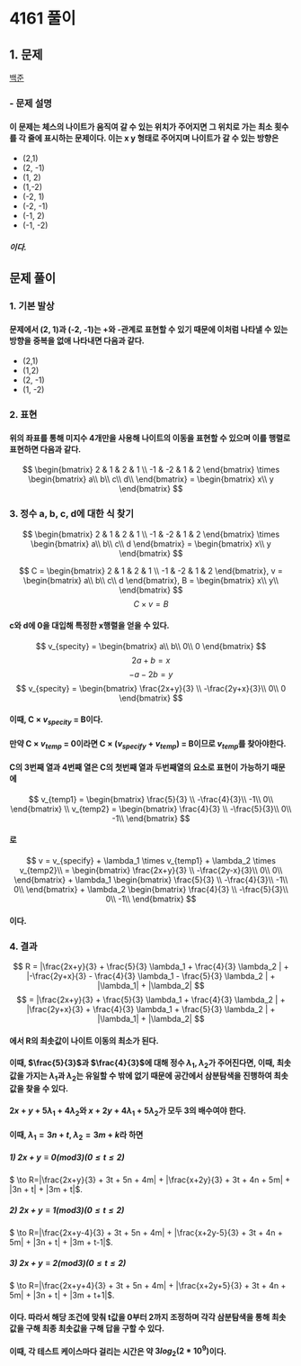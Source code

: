 # 4161 풀이

## 1. 문제 
[백준](https://boj.kr/4616)
### - 문제 설명
#### 이 문제는 체스의 나이트가 움직여 갈 수 있는 위치가 주어지면 그 위치로 가는 최소 횟수를 각 줄에 표시하는 문제이다. 이는 x y 형태로 주어지며 나이트가 갈 수 있는 방향은 
 - (2,1)
 - (2, -1)
 - (1, 2)
 - (1,-2)
 - (-2, 1)
 - (-2, -1)
 - (-1, 2)
 - (-1, -2)
##### 이다. 

## 문제 풀이
### 1. 기본 발상
#### 문제에서 (2, 1)과 (-2, -1)는 +와 -관계로 표현할 수 있기 때문에 이처럼 나타낼 수 있는 방향을 중복을 없애 나타내면 다음과 같다.
 - (2,1)
 - (1,2)
 - (2, -1)
 - (1, -2)

### 2. 표현
#### 위의 좌표를 통해 미지수 4개만을 사용해 나이트의 이동을 표현할 수 있으며 이를 행렬로 표현하면 다음과 같다.
$$
\begin{bmatrix}
2 & 1 &  2 &  1 \\
-1 & -2 & 1 & 2
\end{bmatrix} \times \begin{bmatrix}
a\\
b\\
c\\
d\\
\end{bmatrix} = \begin{bmatrix}
x\\
y
\end{bmatrix}
$$

### 3. 정수 a, b, c, d에 대한 식 찾기
$$
\begin{bmatrix}
2 & 1 &  2 &  1 \\
-1 & -2 & 1 & 2
\end{bmatrix} \times \begin{bmatrix}
a\\
b\\
c\\
d
\end{bmatrix} = \begin{bmatrix}
x\\
y
\end{bmatrix}
$$

$$
C = \begin{bmatrix}
2 & 1 &  2 &  1 \\
-1 & -2 & 1 & 2 
\end{bmatrix}, 
v = \begin{bmatrix}
a\\
b\\
c\\
d
\end{bmatrix}, 
B = \begin{bmatrix}
x\\
y\\
\end{bmatrix}
$$
$$
C \times v = B
$$
#### c와 d에 0을 대입해 특정한 x행렬을 얻을 수 있다.
$$
v_{specity} = \begin{bmatrix}
a\\
b\\
0\\
0
\end{bmatrix}
$$
$$
2a + b = x
$$
$$
-a - 2b = y
$$
$$
v_{specity} = \begin{bmatrix}
\frac{2x+y}{3} \\
-\frac{2y+x}{3}\\
0\\
0
\end{bmatrix}
$$

#### 이때, C $\times$ $v_{specity}$ = B이다. 
#### 만약 C $\times$ $v_{temp}$ = 0이라면 C $\times$ $(v_{specify} + v_{temp})$ = B이므로 $v_{temp}$를 찾아야한다.
#### C의 3번째 열과 4번째 열은 C의 첫번째 열과 두번째열의 요소로 표현이 가능하기 때문에 
$$
v_{temp1} = \begin{bmatrix}
\frac{5}{3} \\
-\frac{4}{3}\\
-1\\
0\\
\end{bmatrix} \\
v_{temp2} = \begin{bmatrix} 
\frac{4}{3} \\
-\frac{5}{3}\\
0\\
-1\\
\end{bmatrix}
$$
#### 로 
$$
v 
= v_{specify} + \lambda_1 \times v_{temp1} + \lambda_2 \times v_{temp2}\\
= \begin{bmatrix}
\frac{2x+y}{3} \\
-\frac{2y-x}{3}\\
0\\
0\\
\end{bmatrix} + \lambda_1 \begin{bmatrix}
\frac{5}{3} \\
-\frac{4}{3}\\
-1\\
0\\
\end{bmatrix} + \lambda_2 \begin{bmatrix}
\frac{4}{3} \\
-\frac{5}{3}\\
0\\
-1\\
\end{bmatrix}
$$
#### 이다. 
### 4. 결과
$$
R = |\frac{2x+y}{3} + \frac{5}{3} \lambda_1 + \frac{4}{3} \lambda_2 | + 
|-\frac{2y+x}{3} - \frac{4}{3} \lambda_1 - \frac{5}{3} \lambda_2 | + 
|\lambda_1| + 
|\lambda_2| 
$$
$$
= |\frac{2x+y}{3} + \frac{5}{3} \lambda_1 + \frac{4}{3} \lambda_2 | + 
|\frac{2y+x}{3} + \frac{4}{3} \lambda_1 + \frac{5}{3} \lambda_2 | + 
|\lambda_1| + 
|\lambda_2|
$$
#### 에서 R의 최솟값이 나이트 이동의 최소가 된다.
#### 이때, $\frac{5}{3}$과 $\frac{4}{3}$에 대해 정수 $\lambda_1$, $\lambda_2$가 주어진다면, 이때, 최솟값을 가지는 $\lambda_1$과 $\lambda_2$는 유일할 수 밖에 없기 때문에 공간에서 삼분탐색을 진행하여 최솟값을 찾을 수 있다.

#### $2x+y+5\lambda_1 + 4\lambda_2$와 $x+2y+4\lambda_1 + 5\lambda_2$가 모두 3의 배수여야 한다.
#### 이때, $\lambda_1 = 3n + t$, $\lambda_2 = 3m+k$라 하면

##### 1) $2x+y \equiv 0 (mod 3) (0 \le t \le 2)$
$ \to R=|\frac{2x+y}{3} + 3t + 5n + 4m| + |\frac{x+2y}{3} + 3t + 4n + 5m| + |3n + t| + |3m + t|$.
##### 2) $2x+y \equiv 1 (mod 3) (0 \le t \le 2)$
$ \to R=|\frac{2x+y-4}{3} + 3t + 5n + 4m| + |\frac{x+2y-5}{3} + 3t + 4n + 5m| + |3n + t| + |3m + t-1|$.
##### 3) $2x+y \equiv 2 (mod 3) (0 \le t \le 2)$
$ \to R=|\frac{2x+y+4}{3} + 3t + 5n + 4m| + |\frac{x+2y+5}{3} + 3t + 4n + 5m| + |3n + t| + |3m + t+1|$.

#### 이다. 따라서 해당 조건에 맞춰 t값을 0부터 2까지 조정하며 각각 삼분탐색을 통해 최솟값을 구해 최종 최솟값을 구해 답을 구할 수 있다. 

#### 이때, 각 테스트 케이스마다 걸리는 시간은 약 $3log_2 (2*10^9)$이다.